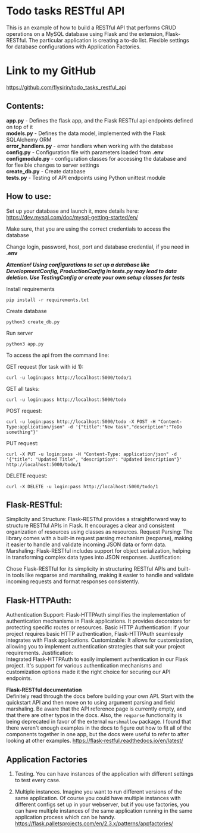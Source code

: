 # Todo tasks RESTful API  
This is an example of how to build a RESTful API that performs CRUD operations on a MySQL database using Flask and the extension, Flask-RESTful.
The particular application is creating a to-do list. Flexible settings for database configurations with Application Factories.


# Link to my GitHub
https://github.com/flysirin/todo_tasks_restful_api

## Contents:
**app.py** - Defines the flask app, and the Flask RESTful api endpoints defined on top of it      
**models.py** - Defines the data model, implemented with the Flask SQLAlchemy ORM  
**error_handlers.py** - error handlers when working with the database  
**config.py** - Configuration file with parameters loaded from **.env**   
**configmodule.py** - configuration classes for accessing the database and for flexible changes to server settings  
**create_db.py** - Create database    
**tests.py** - Testing of API endpoints using Python unittest module     


## How to use:

Set up your database and launch it, more details here:  
https://dev.mysql.com/doc/mysql-getting-started/en/

Make sure, that you are using the correct credentials to access the database

Change login, password, host, port and database credential, if you need in   **.env**

**_Attention! Using configurations to set up a database like DevelopmentConfig, ProductionConfig in tests.py
may lead to data deletion. Use TestingConfig or create your own setup classes for tests_**  

Install requirements
```
pip install -r requirements.txt
```

Create database
```
python3 create_db.py
```
Run server
```
python3 app.py
```

To access the api from the command line:

GET request (for task with id 1):
```
curl -u login:pass http://localhost:5000/todo/1

```

GET all tasks:  
```
curl -u login:pass http://localhost:5000/todo

```
POST request:
```
curl -u login:pass http://localhost:5000/todo -X POST -H "Content-Type:application/json" -d '{"title":"New task","description":"ToDo something"}'
```

PUT request:
```
curl -X PUT -u login:pass -H "Content-Type: application/json" -d '{"title": "Updated Title", "description": "Updated Description"}' http://localhost:5000/todo/1
```

DELETE request:
```
curl -X DELETE -u login:pass http://localhost:5000/todo/1
```  

## Flask-RESTful:

Simplicity and Structure: Flask-RESTful provides a straightforward way to structure RESTful APIs in Flask. It encourages a clear and consistent organization of resources using classes as resources.
Request Parsing: The library comes with a built-in request parsing mechanism (reqparse), making it easier to handle and validate incoming JSON data or form data.
Marshaling: Flask-RESTful includes support for object serialization, helping in transforming complex data types into JSON responses.
Justification:

Chose Flask-RESTful for its simplicity in structuring RESTful APIs and built-in tools like reqparse and marshaling, making it easier to handle and validate incoming requests and format responses consistently.

## Flask-HTTPAuth:   

Authentication Support: Flask-HTTPAuth simplifies the implementation of authentication mechanisms in Flask applications. It provides decorators for protecting specific routes or resources.
Basic HTTP Authentication: If your project requires basic HTTP authentication, Flask-HTTPAuth seamlessly integrates with Flask applications.
Customizable: It allows for customization, allowing you to implement authentication strategies that suit your project requirements.
Justification:  
Integrated Flask-HTTPAuth to easily implement authentication in our Flask project. It's support for various authentication mechanisms and customization options made it the right choice for securing our API endpoints.  


**Flask-RESTful documentation**      
Definitely read through the docs before building your own API. Start with the quickstart API
and then move on to using argument parsing and field marshaling. Be aware that the API reference page
is currently empty, and that there are other typos in the docs. Also, the `reqparse` functionality is being deprecated
in favor of the external `marshmallow` package. I found that there weren't enough examples in the docs to figure out how to fit all of the components together
in one app, but the docs were useful to refer to after looking at other examples. 
https://flask-restful.readthedocs.io/en/latest/


## Application Factories  
1) Testing. You can have instances of the application with different settings to test every case.

2) Multiple instances. Imagine you want to run different versions of the same application. Of course you could have 
multiple instances with different configs set up in your webserver, but if you use factories, you can have multiple
instances of the same application running in the same application process which can be handy.
https://flask.palletsprojects.com/en/2.3.x/patterns/appfactories/

